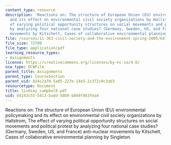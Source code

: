 ```yaml
---
content_type: resource
description: 'Reactions on: The structure of European Union (EU) environmental policymaking
  and its effect on environmental civil society organizations by Hallstrom, The effect
  of varying political opportunity structures on social movements and political protest
  by analyzing four national case studies? (Germany, Sweden, US, and France) anti-nuclear
  movements by Kitschelt, Cases of collaborative environmental planning by Singleton.'
file: /courses/11-363-civil-society-and-the-environment-spring-2005/64143c555413badd5db9b869f463fea4_lindsay_campbel8.pdf
file_size: 72709
file_type: application/pdf
learning_resource_types:
- Assignments
license: https://creativecommons.org/licenses/by-nc-sa/4.0/
ocw_type: OCWFile
parent_title: Assignments
parent_type: CourseSection
parent_uid: 824c2a70-5a05-227e-14e5-2c372c0c3ab3
resourcetype: Document
title: lindsay_campbel8.pdf
uid: 64143c55-5413-badd-5db9-b869f463fea4
---
```

Reactions on: The structure of European Union (EU) environmental policymaking and its effect on environmental civil society organizations by Hallstrom, The effect of varying political opportunity structures on social movements and political protest by analyzing four national case studies? (Germany, Sweden, US, and France) anti-nuclear movements by Kitschelt, Cases of collaborative environmental planning by Singleton.